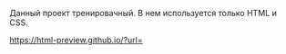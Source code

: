 Данный проект тренировачный. В нем используется только HTML и CSS.


https://html-preview.github.io/?url=
